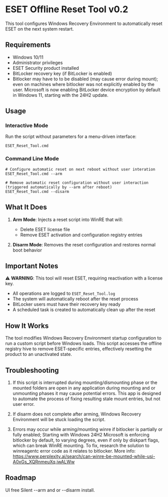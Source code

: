 # ESET Offline Reset Tool v0.2

This tool configures Windows Recovery Environment to automatically reset ESET on the next system restart.

## Requirements

- Windows 10/11
- Administrator privileges
- ESET Security product installed
- BitLocker recovery key (if BitLocker is enabled)
- Bitlocker may have to to be disabled (may cause error during mount); even on machines where bitlocker was not explicitly enabled by the user. Microsoft is now enabling BitLocker device encryption by default in Windows 11, starting with the 24H2 update.

## Usage

### Interactive Mode
Run the script without parameters for a menu-driven interface:
```batch
ESET_Reset_Tool.cmd
```

### Command Line Mode
```batch
# Configure automatic reset on next reboot without user interation
ESET_Reset_Tool.cmd --arm

# Remove automatic reset configuration without user interaction (triggered automatically by --arm after reboot)
ESET_Reset_Tool.cmd --disarm
```

## What It Does

1. **Arm Mode**: Injects a reset script into WinRE that will:
   - Delete ESET license file
   - Remove ESET activation and configuration registry entries

2. **Disarm Mode**: Removes the reset configuration and restores normal boot behavior

## Important Notes

⚠️ **WARNING**: This tool will reset ESET, requiring reactivation with a license key.

- All operations are logged to `ESET_Reset_Tool.log`
- The system will automatically reboot after the reset process
- BitLocker users must have their recovery key ready
- A scheduled task is created to automatically clean up after the reset

## How It Works

The tool modifies Windows Recovery Environment startup configuration to run a custom script before Windows loads. This script accesses the offline registry hive to remove ESET-specific entries, effectively resetting the product to an unactivated state.

## Troubleshooting

1. If this script is interrupted during mounting/dismounting phase or the mounted folders are open in any application during mounting and or unmounting phases it may cause potential errors. This app is designed to automate the process of fixing resulting stale mount entries, but not user error. 

2. If disarm does not complete after arming, Windows Recovery Environment will be stuck loading the script. 

3. Errors may occur while arming/mounting winre if bitlocker is partially or fully enabled; Starting with Windows 24H2 Microsoft is enforcing bitlocker by default, to varying degrees, even if only by diskpart flags, which can break WinRE mounting. To fix, research the solution to winreagentc error code as it relates to bitlocker. More info: https://www.perplexity.ai/search/can-winre-be-mounted-while-usi-A0xGs_XQRnmeuXq.jwALWw

## Roadmap

UI free Silent --arm and or --disarm install.
